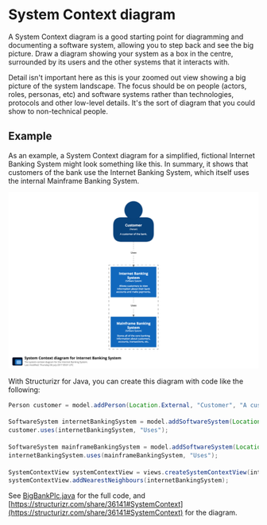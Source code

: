 # System Context diagram

A System Context diagram is a good starting point for diagramming and documenting a software system, allowing you to step back and see the big picture. Draw a diagram showing your system as a box in the centre, surrounded by its users and the other systems that it interacts with.

Detail isn't important here as this is your zoomed out view showing a big picture of the system landscape. The focus should be on people (actors, roles, personas, etc) and software systems rather than technologies, protocols and other low-level details. It's the sort of diagram that you could show to non-technical people.

## Example

As an example, a System Context diagram for a simplified, fictional Internet Banking System might look something like this. In summary, it shows that customers of the bank use the Internet Banking System, which itself uses the internal Mainframe Banking System.

![An example System Context diagram](images/system-context-diagram-1.png)

With Structurizr for Java, you can create this diagram with code like the following:

```java
Person customer = model.addPerson(Location.External, "Customer", "A customer of the bank.");

SoftwareSystem internetBankingSystem = model.addSoftwareSystem(Location.Internal, "Internet Banking System", "Allows customers to view information about their bank accounts and make payments.");
customer.uses(internetBankingSystem, "Uses");

SoftwareSystem mainframeBankingSystem = model.addSoftwareSystem(Location.Internal, "Mainframe Banking System", "Stores all of the core banking information about customers, accounts, transactions, etc.");
internetBankingSystem.uses(mainframeBankingSystem, "Uses");

SystemContextView systemContextView = views.createSystemContextView(internetBankingSystem, "SystemContext", "The system context diagram for the Internet Banking System.");
systemContextView.addNearestNeighbours(internetBankingSystem);
```

See [BigBankPlc.java](https://github.com/structurizr/java/blob/master/structurizr-examples/src/com/structurizr/example/core/BigBankPlc.java) for the full code, and [https://structurizr.com/share/36141#SystemContext](https://structurizr.com/share/36141#SystemContext) for the diagram.
